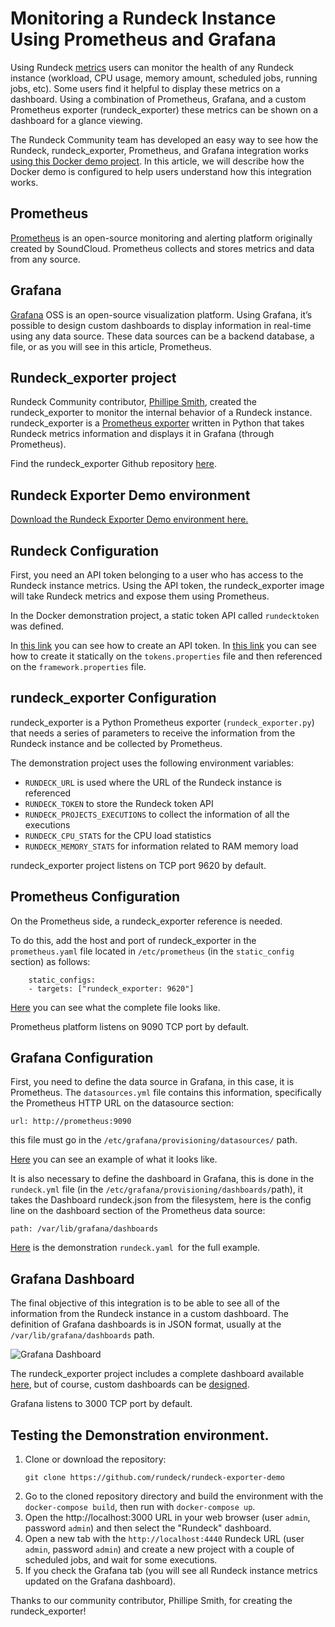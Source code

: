 
# Monitoring a Rundeck Instance Using Prometheus and Grafana

Using Rundeck [metrics](/docs/api/rundeck-api.md#metrics-data) users can monitor the health of any Rundeck instance (workload, CPU usage, memory amount, scheduled jobs, running jobs, etc). Some users find it helpful to display these metrics on a dashboard. Using a combination of Prometheus, Grafana, and a custom Prometheus exporter (rundeck_exporter) these metrics can be shown on a dashboard for a glance viewing.

The Rundeck Community team has developed an easy way to see how the Rundeck, rundeck_exporter, Prometheus, and Grafana integration works [using this Docker demo project](https://github.com/rundeck/rundeck-exporter-demo). In this article, we will describe how the Docker demo is configured to help users understand how this integration works.

## Prometheus

[Prometheus](https://prometheus.io/) is an open-source monitoring and alerting platform originally created by SoundCloud. Prometheus collects and stores metrics and data from any source.

## Grafana

[Grafana](https://grafana.com/oss/) OSS is an open-source visualization platform. Using Grafana, it’s possible to design custom dashboards to display information in real-time using any data source. These data sources can be a backend database, a file, or as you will see in this article, Prometheus.

## Rundeck_exporter project

Rundeck Community contributor, [Phillipe Smith](https://github.com/phsmith), created the rundeck_exporter to monitor the internal behavior of a Rundeck instance. rundeck_exporter is a [Prometheus exporter](https://prometheus.io/docs/instrumenting/exporters/) written in Python that takes Rundeck metrics information and displays it in Grafana (through Prometheus).

Find the rundeck_exporter Github repository [here](https://github.com/phsmith/rundeck_exporter).

## Rundeck Exporter Demo environment

[Download the Rundeck Exporter Demo environment here.](https://github.com/rundeck/rundeck-exporter-demo)

## Rundeck Configuration

First, you need an API token belonging to a user who has access to the Rundeck instance metrics. Using the API token, the rundeck_exporter image will take Rundeck metrics and expose them using Prometheus.

In the Docker demonstration project, a static token API called `rundecktoken` was defined.

In [this link](https://docs.rundeck.com/docs/manual/10-user.html#generate-api-token) you can see how to create an API token. In [this link](https://docs.rundeck.com/docs/administration/configuration/config-file-reference.html#framework-properties) you can see how to create it statically on the `tokens.properties` file and then referenced on the `framework.properties` file.


## rundeck_exporter Configuration

rundeck_exporter is a Python Prometheus exporter (`rundeck_exporter.py`) that needs a series of parameters to receive the information from the Rundeck instance and be collected by Prometheus.

The demonstration project uses the following environment variables:

* `RUNDECK_URL` is used where the URL of the Rundeck instance is referenced
* `RUNDECK_TOKEN` to store the Rundeck token API
* `RUNDECK_PROJECTS_EXECUTIONS` to collect the information of all the executions
* `RUNDECK_CPU_STATS` for the CPU load statistics
* `RUNDECK_MEMORY_STATS` for information related to RAM memory load

rundeck_exporter project listens on TCP port 9620 by default.

## Prometheus Configuration

On the Prometheus side, a rundeck_exporter reference is needed.

To do this, add the host and port of rundeck_exporter in the `prometheus.yaml` file located in `/etc/prometheus` (in the `static_config` section) as follows:

```
	static_configs:
  	- targets: ["rundeck_exporter: 9620"]
```

[Here](https://github.com/rundeck/rundeck-exporter-demo/blob/main/prometheus/data/prometheus.yml) you can see what the complete file looks like.

Prometheus platform listens on 9090 TCP port by default.

## Grafana Configuration

First, you need to define the data source in Grafana, in this case, it is Prometheus. The `datasources.yml` file contains this information, specifically the Prometheus HTTP URL on the datasource section:

```
​​url: http://prometheus:9090
```

this file must go in the `/etc/grafana/provisioning/datasources/` path.

[Here](https://github.com/rundeck/rundeck-exporter-demo/blob/main/grafana/data/datasources.yml) you can see an example of what it looks like.

It is also necessary to define the dashboard in Grafana, this is done in the `rundeck.yml` file (in the `/etc/grafana/provisioning/dashboards/`path), it takes the Dashboard rundeck.json from the filesystem, here is the config line on the dashboard section of the Prometheus data source:

```
path: /var/lib/grafana/dashboards
```

[Here](https://github.com/rundeck/rundeck-exporter-demo/blob/main/grafana/data/rundeck.yml) is the demonstration `rundeck.yaml `for the full example.

## Grafana Dashboard

The final objective of this integration is to be able to see all of the information from the Rundeck instance in a custom dashboard. The definition of Grafana dashboards is in JSON format, usually at the `/var/lib/grafana/dashboards` path.

![Grafana Dashboard](@assets/img/howto-exporter-dashboard.jpg)

The rundeck_exporter project includes a complete dashboard available [here](https://github.com/phsmith/rundeck_exporter/tree/main/examples/grafana), but of course, custom dashboards can be [designed](https://grafana.com/grafana/resources/#create-a-dashboard).

Grafana listens to 3000 TCP port by default.

## Testing the Demonstration environment.

1. Clone or download the repository:
    ```
    git clone https://github.com/rundeck/rundeck-exporter-demo

    ```
2. Go to the cloned repository directory and build the environment with the `docker-compose build`, then run with `docker-compose up`.
3. Open the http://localhost:3000 URL in your web browser (user `admin`, password `admin`) and then select the "Rundeck" dashboard.
4. Open a new tab with the `http://localhost:4440` Rundeck URL (user `admin`, password `admin`) and create a new project with a couple of scheduled jobs, and wait for some executions.
5. If you check the Grafana tab (you will see all Rundeck instance metrics updated on the Grafana dashboard).

Thanks to our community contributor, Phillipe Smith, for creating the rundeck_exporter!
